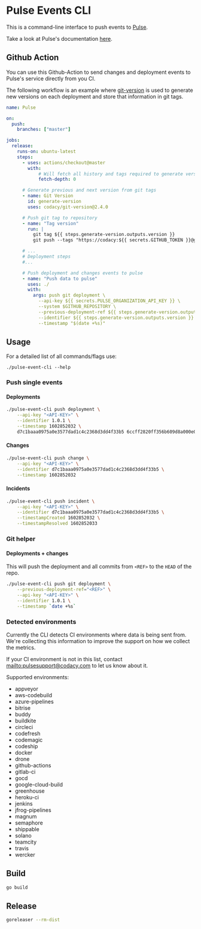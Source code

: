 # Pulse Events CLI

This is a command-line interface to push events to [Pulse](https://pulse.codacy.com).

Take a look at Pulse's documentation [here](https://docs.pulse.codacy.com).

## Github Action

You can use this Github-Action to send changes and deployment events to Pulse's service
directly from you CI.

The following workflow is an example where [git-version](https://github.com/codacy/git-version) is used to
generate new versions on each deployment and store that information in git tags.

```yaml
name: Pulse

on:
  push:
    branches: ["master"]

jobs:
  release:
    runs-on: ubuntu-latest
    steps:
      - uses: actions/checkout@master
        with:
            # Will fetch all history and tags required to generate version
            fetch-depth: 0

      # Generate previous and next version from git tags
      - name: Git Version
        id: generate-version
        uses: codacy/git-version@2.4.0

      # Push git tag to repository
      - name: "Tag version"
        run: |
          git tag ${{ steps.generate-version.outputs.version }}
          git push --tags "https://codacy:${{ secrets.GITHUB_TOKEN }}@github.com/codacy/pulse-event-cli"

      # ...
      # Deployment steps
      #...

      # Push deployment and changes events to pulse
      - name: "Push data to pulse"
        uses: ./
        with:
          args: push git deployment \
            --api-key ${{ secrets.PULSE_ORGANIZATION_API_KEY }} \
            --system $GITHUB_REPOSITORY \
            --previous-deployment-ref ${{ steps.generate-version.outputs.previous-version }} \
            --identifier ${{ steps.generate-version.outputs.version }} \
            --timestamp "$(date +%s)"
```
## Usage

For a detailed list of all commands/flags use:

```
./pulse-event-cli --help
```

### Push single events

#### Deployments

```sh
./pulse-event-cli push deployment \
    --api-key "<API-KEY>" \
    --identifier 1.0.1 \
    --timestamp 1602852032 \
    d7c1baaa0975a0e3577dad1c4c2368d3dd4f33b5 6ccff2820ff356b609d8a000e082af866d144cc8
```

#### Changes

```sh
./pulse-event-cli push change \
    --api-key "<API-KEY>" \
    --identifier d7c1baaa0975a0e3577dad1c4c2368d3dd4f33b5 \
    --timestamp 1602852032
```

#### Incidents

```sh
./pulse-event-cli push incident \
    --api-key "<API-KEY>" \
    --identifier d7c1baaa0975a0e3577dad1c4c2368d3dd4f33b5 \
    --timestampCreated 1602852032 \
    --timestampResolved 1602852033
```

### Git helper

#### Deployments + changes

This will push the deployment and all commits from `<REF>` to the `HEAD` of the repo.

```sh
./pulse-event-cli push git deployment \
    --previous-deployment-ref="<REF>" \
    --api-key "<API-KEY>" \
    --identifier 1.0.1 \
    --timestamp `date +%s`
```

### Detected environments

Currently the CLI detects CI environments where data is being sent from.
We're collecting this information to improve the support on how we collect the metrics.

If your CI environment is not in this list,
contact <mailto:pulsesupport@codacy.com> to let us know about it.

Supported environments:

- appveyor
- aws-codebuild
- azure-pipelines
- bitrise
- buddy
- buildkite
- circleci
- codefresh
- codemagic
- codeship
- docker
- drone
- github-actions
- gitlab-ci
- gocd
- google-cloud-build
- greenhouse
- heroku-ci
- jenkins
- jfrog-pipelines
- magnum
- semaphore
- shippable
- solano
- teamcity
- travis
- wercker

## Build

```sh
go build
```

## Release

```sh
goreleaser --rm-dist
```
